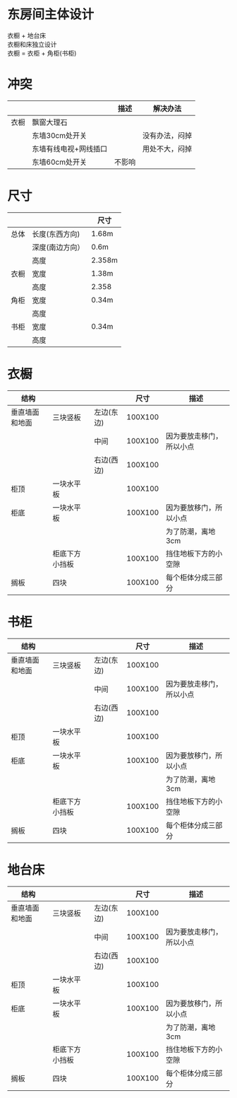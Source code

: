 # 东房间主体设计
衣橱 + 地台床  
衣橱和床独立设计  
衣橱 = 衣柜 + 角柜(书柜)

# 冲突
|| |描述|解决办法|
|---|---|---|---|
|衣橱|飘窗大理石| | |
||东墙30cm处开关| |没有办法，闷掉 |
||东墙有线电视+网线插口||用处不大，闷掉|
||东墙60cm处开关|不影响||

# 尺寸
|| | 尺寸|
|---|---|---|
|总体|长度(东西方向)| 1.68m|
||深度(南边方向）|0.6m|
||高度|2.358m|
|衣橱|宽度|1.38m|
||高度|2.358|
|角柜|宽度|0.34m|
||高度||
|书柜|宽度|0.34m|
||高度||

# 衣橱
|结构|||尺寸|描述|
|---|---|---|---|---|
|垂直墙面和地面|三块竖板|左边(东边)|100X100||
|||中间|100X100|因为要放走移门，所以小点|
|||右边(西边)|100X100||
|柜顶|一块水平板||100X100||
|柜底|一块水平板||100X100|因为要放移门，所以小点|
|||||为了防潮，离地3cm|
||柜底下方小挡板||100X100|挡住地板下方的小空隙|
|搁板|四块||100X100|每个柜体分成三部分|
 
# 书柜
|结构|||尺寸|描述|
|---|---|---|---|---|
|垂直墙面和地面|三块竖板|左边(东边)|100X100||
|||中间|100X100|因为要放走移门，所以小点|
|||右边(西边)|100X100||
|柜顶|一块水平板||100X100||
|柜底|一块水平板||100X100|因为要放移门，所以小点|
|||||为了防潮，离地3cm|
||柜底下方小挡板||100X100|挡住地板下方的小空隙|
|搁板|四块||100X100|每个柜体分成三部分|

# 地台床
|结构|||尺寸|描述|
|---|---|---|---|---|
|垂直墙面和地面|三块竖板|左边(东边)|100X100||
|||中间|100X100|因为要放走移门，所以小点|
|||右边(西边)|100X100||
|柜顶|一块水平板||100X100||
|柜底|一块水平板||100X100|因为要放移门，所以小点|
|||||为了防潮，离地3cm|
||柜底下方小挡板||100X100|挡住地板下方的小空隙|
|搁板|四块||100X100|每个柜体分成三部分|



